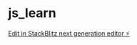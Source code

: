 # js_learn

[Edit in StackBlitz next generation editor ⚡️](https://stackblitz.com/~/github.com/ritu456286/js_learn)